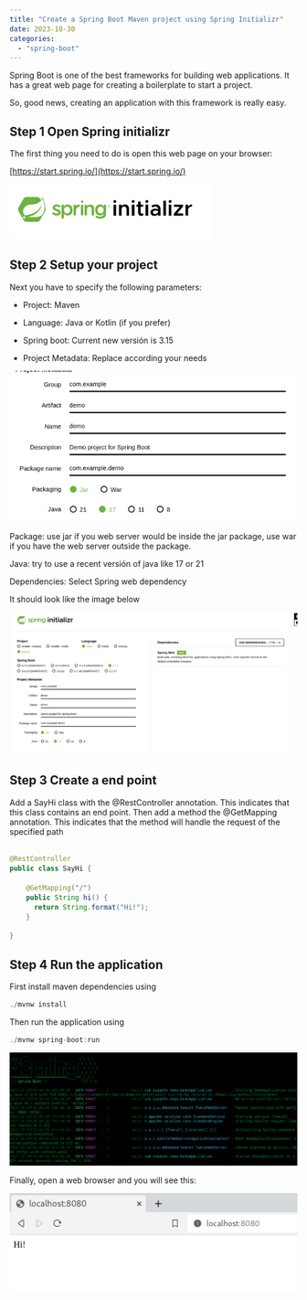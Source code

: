 ```yaml
---
title: "Create a Spring Boot Maven project using Spring Initializr"
date: 2023-10-30
categories: 
  - "spring-boot"
---
```


Spring Boot is one of the best frameworks for building web applications. It has a great web page for creating a boilerplate to start a project.

So, good news, creating an application with this framework is really easy.

## **Step 1 Open Spring initializr**

The first thing you need to do is open this web page on your browser:

[https://start.spring.io/](https://start.spring.io/)

![](images/image5.jpg)

## **Step 2 Setup your project**

Next you have to specify the following parameters:

- Project: Maven

- Language: Java or Kotlin (if you prefer)

- Spring boot: Current new versión is 3.15

- Project Metadata: Replace according your needs

![](images/image1.jpg)

Package: use jar if you web server would be inside the jar package, use war if you have the web server outside the package.

Java: try to use a recent versión of java like 17 or 21

Dependencies: Select Spring web dependency

It should look like the image below

![](images/image2.jpg)

## **Step 3 Create a end point**

Add a SayHi class with the @RestController annotation. This indicates that this class contains an end point. Then add a method the @GetMapping annotation. This indicates that the method will handle the request of the specified path

```java

@RestController
public class SayHi {

    @GetMapping("/")
    public String hi() {
      return String.format("Hi!");
    }
    
}
```

## **Step 4 Run the application**

First install maven dependencies using

```java
./mvnw install
```

Then run the application using

```java
./mvnw spring-boot:run
```

![](images/image3.jpg)

Finally, open a web browser and you will see this:

![](images/image4.jpg)
